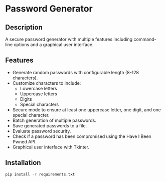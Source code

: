 # Password Generator

## Description

A secure password generator with multiple features including command-line options and a graphical user interface.

## Features

- Generate random passwords with configurable length (8-128 characters).
- Customize characters to include:
  - Lowercase letters
  - Uppercase letters
  - Digits
  - Special characters
- Secure mode to ensure at least one uppercase letter, one digit, and one special character.
- Batch generation of multiple passwords.
- Save generated passwords to a file.
- Evaluate password security.
- Check if a password has been compromised using the Have I Been Pwned API.
- Graphical user interface with Tkinter.

## Installation

```bash
pip install -r requirements.txt